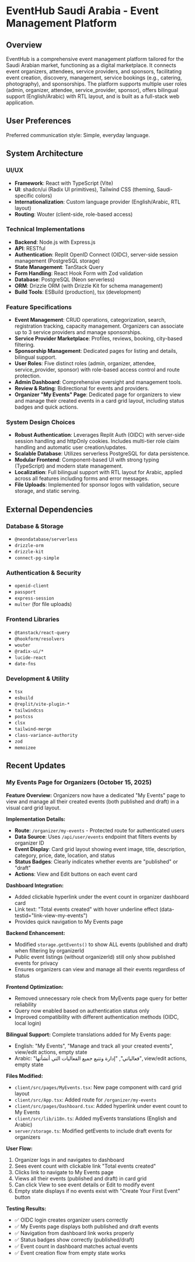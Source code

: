 # EventHub Saudi Arabia - Event Management Platform

## Overview
EventHub is a comprehensive event management platform tailored for the Saudi Arabian market, functioning as a digital marketplace. It connects event organizers, attendees, service providers, and sponsors, facilitating event creation, discovery, management, service bookings (e.g., catering, photography), and sponsorships. The platform supports multiple user roles (admin, organizer, attendee, service_provider, sponsor), offers bilingual support (English/Arabic) with RTL layout, and is built as a full-stack web application.

## User Preferences
Preferred communication style: Simple, everyday language.

## System Architecture

### UI/UX
-   **Framework**: React with TypeScript (Vite)
-   **UI**: shadcn/ui (Radix UI primitives), Tailwind CSS (theming, Saudi-specific colors)
-   **Internationalization**: Custom language provider (English/Arabic, RTL layout)
-   **Routing**: Wouter (client-side, role-based access)

### Technical Implementations
-   **Backend**: Node.js with Express.js
-   **API**: RESTful
-   **Authentication**: Replit OpenID Connect (OIDC), server-side session management (PostgreSQL storage)
-   **State Management**: TanStack Query
-   **Form Handling**: React Hook Form with Zod validation
-   **Database**: PostgreSQL (Neon serverless)
-   **ORM**: Drizzle ORM (with Drizzle Kit for schema management)
-   **Build Tools**: ESBuild (production), tsx (development)

### Feature Specifications
-   **Event Management**: CRUD operations, categorization, search, registration tracking, capacity management. Organizers can associate up to 3 service providers and manage sponsorships.
-   **Service Provider Marketplace**: Profiles, reviews, booking, city-based filtering.
-   **Sponsorship Management**: Dedicated pages for listing and details, bilingual support.
-   **User Roles**: Five distinct roles (admin, organizer, attendee, service_provider, sponsor) with role-based access control and route protection.
-   **Admin Dashboard**: Comprehensive oversight and management tools.
-   **Review & Rating**: Bidirectional for events and providers.
-   **Organizer "My Events" Page**: Dedicated page for organizers to view and manage their created events in a card grid layout, including status badges and quick actions.

### System Design Choices
-   **Robust Authentication**: Leverages Replit Auth (OIDC) with server-side session handling and httpOnly cookies. Includes multi-tier role claim handling and automatic user creation/updates.
-   **Scalable Database**: Utilizes serverless PostgreSQL for data persistence.
-   **Modular Frontend**: Component-based UI with strong typing (TypeScript) and modern state management.
-   **Localization**: Full bilingual support with RTL layout for Arabic, applied across all features including forms and error messages.
-   **File Uploads**: Implemented for sponsor logos with validation, secure storage, and static serving.

## External Dependencies

### Database & Storage
-   `@neondatabase/serverless`
-   `drizzle-orm`
-   `drizzle-kit`
-   `connect-pg-simple`

### Authentication & Security
-   `openid-client`
-   `passport`
-   `express-session`
-   `multer` (for file uploads)

### Frontend Libraries
-   `@tanstack/react-query`
-   `@hookform/resolvers`
-   `wouter`
-   `@radix-ui/*`
-   `lucide-react`
-   `date-fns`

### Development & Utility
-   `tsx`
-   `esbuild`
-   `@replit/vite-plugin-*`
-   `tailwindcss`
-   `postcss`
-   `clsx`
-   `tailwind-merge`
-   `class-variance-authority`
-   `zod`
-   `memoizee`
## Recent Updates

### My Events Page for Organizers (October 15, 2025)

**Feature Overview:**
Organizers now have a dedicated "My Events" page to view and manage all their created events (both published and draft) in a visual card grid layout.

**Implementation Details:**
- **Route**: `/organizer/my-events` - Protected route for authenticated users
- **Data Source**: Uses `/api/user/events` endpoint that filters events by organizer ID
- **Event Display**: Card grid layout showing event image, title, description, category, price, date, location, and status
- **Status Badges**: Clearly indicates whether events are "published" or "draft"
- **Actions**: View and Edit buttons on each event card

**Dashboard Integration:**
- Added clickable hyperlink under the event count in organizer dashboard card
- Link text: "Total events created" with hover underline effect (data-testid="link-view-my-events")
- Provides quick navigation to My Events page

**Backend Enhancement:**
- Modified `storage.getEvents()` to show ALL events (published and draft) when filtering by organizerId
- Public event listings (without organizerId) still only show published events for privacy
- Ensures organizers can view and manage all their events regardless of status

**Frontend Optimization:**
- Removed unnecessary role check from MyEvents page query for better reliability
- Query now enabled based on authentication status only
- Improved compatibility with different authentication methods (OIDC, local login)

**Bilingual Support:**
Complete translations added for My Events page:
- English: "My Events", "Manage and track all your created events", view/edit actions, empty state
- Arabic: "فعالياتي", "إدارة وتتبع جميع الفعاليات التي أنشأتها", view/edit actions, empty state

**Files Modified:**
- `client/src/pages/MyEvents.tsx`: New page component with card grid layout
- `client/src/App.tsx`: Added route for `/organizer/my-events`
- `client/src/pages/Dashboard.tsx`: Added hyperlink under event count to My Events
- `client/src/lib/i18n.ts`: Added myEvents translations (English and Arabic)
- `server/storage.ts`: Modified getEvents to include draft events for organizers

**User Flow:**
1. Organizer logs in and navigates to dashboard
2. Sees event count with clickable link "Total events created"
3. Clicks link to navigate to My Events page
4. Views all their events (published and draft) in card grid
5. Can click View to see event details or Edit to modify event
6. Empty state displays if no events exist with "Create Your First Event" button

**Testing Results:**
- ✅ OIDC login creates organizer users correctly
- ✅ My Events page displays both published and draft events
- ✅ Navigation from dashboard link works properly
- ✅ Status badges show correctly (published/draft)
- ✅ Event count in dashboard matches actual events
- ✅ Event creation flow from empty state works
